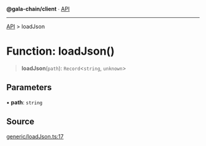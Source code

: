 **@gala-chain/client** ∙ [API](../exports.md)

***

[API](../exports.md) > loadJson

# Function: loadJson()

> **loadJson**(`path`): `Record`\<`string`, `unknown`\>

## Parameters

▪ **path**: `string`

## Source

[generic/loadJson.ts:17](https://github.com/GalaChain/sdk/blob/bcbbb18/chain-client/src/generic/loadJson.ts#L17)
